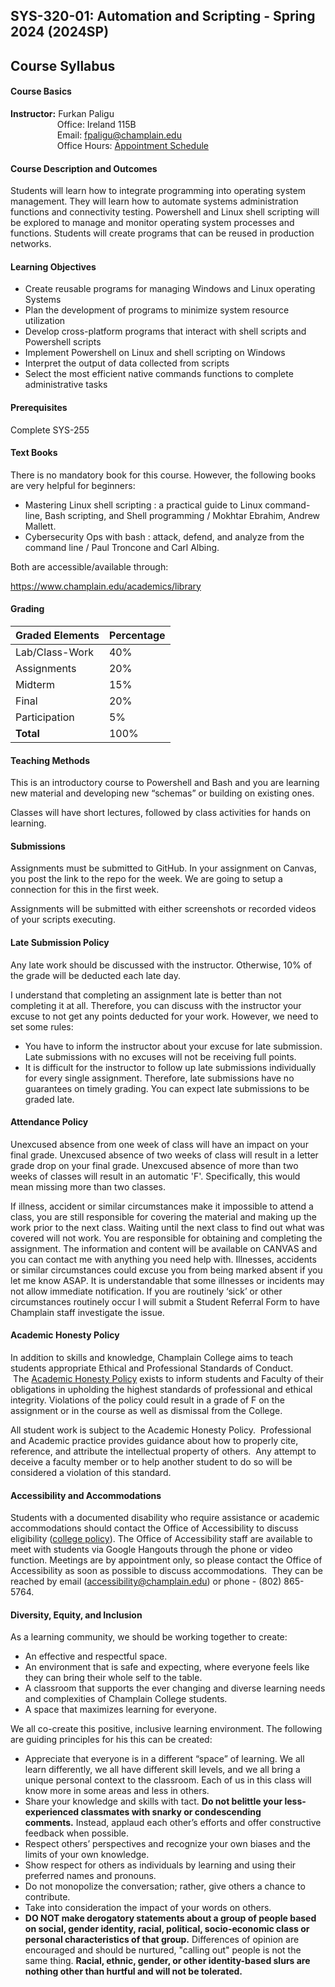 ## SYS-320-01: Automation and Scripting - Spring 2024 (2024SP)

## **Course Syllabus**

#### **Course Basics**

**Instructor:** Furkan Paligu  
                   Office: Ireland 115B  
                   Email: [fpaligu@champlain.edu](mailto:fpaligu@champlain.edu)  
                   Office Hours: [Appointment Schedule](https://calendar.app.google/gxypKLZ8vsKZ2dBCA "Link")

#### **Course Description and Outcomes**

Students will learn how to integrate 
programming into operating system management. They will learn how to 
automate systems administration functions and connectivity testing. 
Powershell and Linux shell scripting will be explored to manage and 
monitor operating system processes and functions. Students will create 
programs that can be reused in production networks.

#### **Learning Objectives**

- Create reusable programs for managing Windows and Linux operating Systems
- Plan the development of programs to minimize system resource utilization
- Develop cross-platform programs that interact with shell scripts and Powershell scripts
- Implement Powershell on Linux and shell scripting on Windows
- Interpret the output of data collected from scripts
- Select the most efficient native commands functions to complete administrative tasks

#### **Prerequisites**

Complete SYS-255

#### **Text Books**

There is no mandatory book for this course. However, the following books are very helpful for beginners:

- Mastering Linux shell scripting : a practical guide to Linux 
  command- line, Bash scripting, and Shell programming / Mokhtar Ebrahim, 
  Andrew Mallett.
- Cybersecurity Ops with bash : attack, defend, and analyze from the command line / Paul Troncone and Carl Albing.

Both are accessible/available through:

https://www.champlain.edu/academics/library

#### **Grading**

| Graded Elements | Percentage |
| --------------- | ---------- |
| Lab/Class-Work  | 40%        |
| Assignments     | 20%        |
| Midterm         | 15%        |
| Final           | 20%        |
| Participation   | 5%         |
| **Total**       | 100%       |

#### **Teaching Methods**

This is an introductory course to Powershell and Bash and you are 
learning new material and developing new “schemas” or building on 
existing ones.

Classes will have short lectures, followed by class activities for hands on learning.

#### **Submissions**

Assignments must be submitted to GitHub. In your assignment on 
Canvas, you post the link to the repo for the week. We are going to 
setup a connection for this in the first week.

Assignments will be submitted with either screenshots or recorded videos of your scripts executing.

#### **Late Submission Policy**

Any late work should be discussed with the instructor. Otherwise, 10% of the grade will be deducted each late day.

I understand that completing an assignment late is better than not 
completing it at all. Therefore, you can discuss with the instructor 
your excuse to not get any points deducted for your work. However, we 
need to set some rules:

- You have to inform the instructor about your excuse for late 
  submission. Late submissions with no excuses will not be receiving full 
  points.
- It is difficult for the instructor to follow up late submissions 
  individually for every single assignment. Therefore, late submissions 
  have no guarantees on timely grading. You can expect late submissions to
   be graded late.

#### **Attendance Policy**

Unexcused absence from one week of class will have an impact on your 
final grade. Unexcused absence of two weeks of class will result in a 
letter grade drop on your final grade. Unexcused absence of more than 
two weeks of classes will result in an automatic 'F'. Specifically, this
 would mean missing more than two classes.

If illness, accident or similar circumstances make it impossible to 
attend a class, you are still responsible for covering the material and 
making up the work prior to the next class. Waiting until the next class
 to find out what was covered will not work. You are responsible for 
obtaining and completing the assignment. The information and content 
will be available on CANVAS and you can contact me with anything you 
need help with. Illnesses, accidents or similar circumstances could 
excuse you from being marked absent if you let me know ASAP. It is 
understandable that some illnesses or incidents may not allow immediate 
notification. If you are routinely ‘sick’ or other circumstances 
routinely occur I will submit a Student Referral Form to have Champlain 
staff investigate the issue.

#### **Academic Honesty Policy**

In addition to skills and knowledge, Champlain College aims to teach 
students appropriate Ethical and Professional Standards of Conduct.  The [Academic Honesty Policy](https://c3ee6f76138c450cf3db-e7a990372d0ff75c05c20fb5a79781b0.ssl.cf1.rackcdn.com/academic_honesty_2.html) exists
 to inform students and Faculty of their obligations in upholding the 
highest standards of professional and ethical integrity. Violations of 
the policy could result in a grade of F on the assignment or in the 
course as well as dismissal from the College.

All student work is subject to the Academic Honesty Policy. 
 Professional and Academic practice provides guidance about how to 
properly cite, reference, and attribute the intellectual property of 
others.  Any attempt to deceive a faculty member or to help another 
student to do so will be considered a violation of this standard.   

#### **Accessibility and Accommodations**

Students with a documented disability who require assistance or 
academic accommodations should contact the Office of Accessibility to 
discuss eligibility ([college policy](https://c3ee6f76138c450cf3db-e7a990372d0ff75c05c20fb5a79781b0.ssl.cf1.rackcdn.com/student_disabilities.html)).
 The Office of Accessibility staff are available to meet with students 
via Google Hangouts through the phone or video function. Meetings are by
 appointment only, so please contact the Office of Accessibility as soon
 as possible to discuss accommodations.  They can be reached by email 
(accessibility@champlain.edu) or phone - (802) 865-5764.  

#### **Diversity, Equity, and Inclusion**

As a learning community, we should be working together to create:

- An effective and respectful space.
- An environment that is safe and expecting, where everyone feels like they can bring their whole self to the table.
- A classroom that supports the ever changing and diverse learning needs and complexities of Champlain College students.
- A space that maximizes learning for everyone.

We all co-create this positive, inclusive learning environment. The 
following are guiding principles for his this can be created:

- Appreciate that everyone is in a different “space” of learning. We 
  all learn differently, we all have different skill levels, and we all 
  bring a unique personal context to the classroom. Each of us in this 
  class will know more in some areas and less in others.
- Share your knowledge and skills with tact. **Do not belittle your less-experienced classmates with snarky or condescending comments.** Instead, applaud each other’s efforts and offer constructive feedback when possible.
- Respect others’ perspectives and recognize your own biases and the limits of your own knowledge.
- Show respect for others as individuals by learning and using their preferred names and pronouns.
- Do not monopolize the conversation; rather, give others a chance to contribute.
- Take into consideration the impact of your words on others.
- **DO NOT make derogatory statements about a group of people 
  based on social, gender identity, racial, political, socio-economic 
  class or personal characteristics of that group.** Differences of opinion are encouraged and should be nurtured, "calling out" people is not the same thing. **Racial, ethnic, gender, or other identity-based slurs are nothing other than hurtful and will not be tolerated.**
